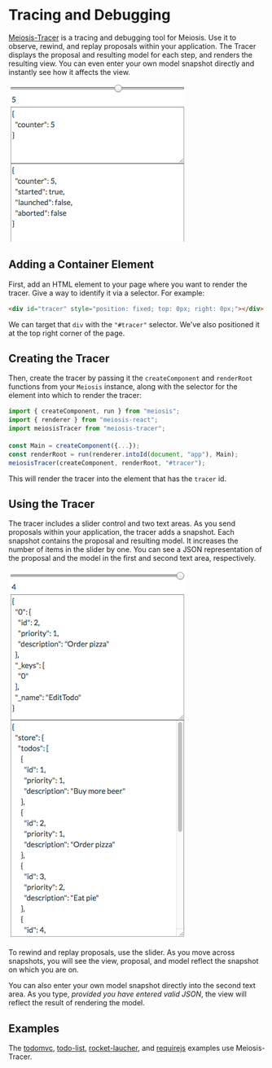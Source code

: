 # Tracing and Debugging

[Meiosis-Tracer](https://github.com/foxdonut/meiosis-tracer) is a tracing and debugging tool for Meiosis. Use it to observe, rewind, and replay proposals within your application. The Tracer displays the proposal and resulting model for each step, and renders the resulting view. You can even enter your own model snapshot directly and instantly see how it affects the view.

<img src="images/tracer-1.png"/>

## Adding a Container Element

First, add an HTML element to your page where you want to render the tracer. Give a way to identify it via a selector. For example:

```html
<div id="tracer" style="position: fixed; top: 0px; right: 0px;"></div>
```

We can target that `div` with the `"#tracer"` selector. We've also positioned it at the top right corner of the page.

## Creating the Tracer

Then, create the tracer by passing it the `createComponent` and `renderRoot` functions from your
`Meiosis` instance, along with the selector for the element into which to render the tracer:

```javascript
import { createComponent, run } from "meiosis";
import { renderer } from "meiosis-react";
import meiosisTracer from "meiosis-tracer";

const Main = createComponent({...});
const renderRoot = run(renderer.intoId(document, "app"), Main);
meiosisTracer(createComponent, renderRoot, "#tracer");
```

This will render the tracer into the element that has the `tracer` id.

## Using the Tracer

The tracer includes a slider control and two text areas. As you send proposals within your application, the tracer adds a snapshot. Each snapshot contains the proposal and resulting model. It increases the number of items in the slider by one. You can see a JSON representation of the proposal and the model in the first and second text area, respectively.

<img src="images/tracer-2.png"/>

To rewind and replay proposals, use the slider. As you move across snapshots, you will see the view, proposal, and model reflect the snapshot on which you are on.

You can also enter your own model snapshot directly into the second text area. As you type, *provided you have entered valid JSON*, the view will reflect the result of rendering the model.

## Examples

The [todomvc](https://github.com/foxdonut/meiosis-examples/tree/master/examples/todomvc), [todo-list](https://github.com/foxdonut/meiosis-examples/tree/master/examples/todo-list), [rocket-laucher](https://github.com/foxdonut/meiosis-examples/tree/master/examples/rocket-launcher), and [requirejs](https://github.com/foxdonut/meiosis-examples/tree/master/examples/requirejs) examples use Meiosis-Tracer.

